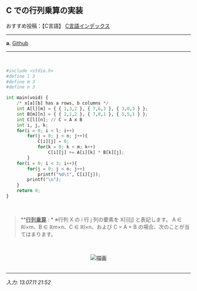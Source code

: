 ## **C での行列乗算の実装**

おすすめ投稿：【C言語】 [C言語インデックス](https://jb243.github.io/pages/5802)

---

**a.** [Github](https://github.com/JB243/nate9389/blob/main/C/Product%20of%20Two%20Matrices)

---

<br>

```python
#include <stdio.h>
#define l 3
#define m 3
#define n 3

int main(void) {
	/* x[a][b] has a rows, b columns */
	int A[l][m] = { { 1,3,2 }, { 7,6,3 }, { 3,0,3 } };
	int B[m][n] = { { 2,1,2 }, { 7,8,1 }, { 5,5,1 } };
	int C[l][n]; // C = A ⅹ B
	int i, j, k;
	for(i = 0; i < l; i++)
		for(j = 0; j < n; j++){
			C[i][j] = 0;
			for(k = 0; k < m; k++)
				C[i][j] += A[i][k] * B[k][j];
		}
	for(i = 0; i < 3; i++){
		for(j = 0; j < n; j++)
			printf("%d\t", C[i][j]);
		printf("\n");
	}
	return 0;
}
```

<br>

> **[行列乗算](https://jb243.github.io/pages/6897) : * ※行列 X の i 行 j 列の要素を X\[i\]\[j\] と表記します。 A ∈ ℝl×m、B ∈ ℝm×n、C ∈ ℝl×n、および C = A × B の場合、次のことが当てはまります。

<br><center><img src="https://img1.daumcdn.net/thumb/R1280x0/?scode=mtistory2&fname=https%3A%2F%2Fblog.kakaocdn.net%2Fdn%2Fb4t2Cn%2FbtrJGVH4qNH%2F9erwpYN3pLNmCM1KlH1NN1% 2Fimg.png" alt="描画" style="幅: 300px;" /></center><br>

---

*入力: 13.07.11 21:52*
